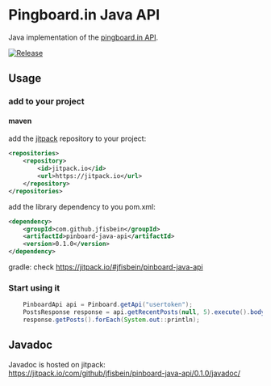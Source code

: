 Pingboard.in Java API
=====================

Java implementation of the [pingboard.in API](https://pinboard.in/api/).

[![Release](https://jitpack.io/v/jfisbein/pinboard-java-api.svg)](https://jitpack.io/#jfisbein/pinboard-java-api)

Usage
-----

### add to your project
#### maven
add the [jitpack](https://jitpack.io) repository to your project:
```xml
<repositories>
    <repository>
        <id>jitpack.io</id>
        <url>https://jitpack.io</url>
    </repository>
</repositories>
```
add the library dependency to you pom.xml:
```xml
<dependency>
    <groupId>com.github.jfisbein</groupId>
    <artifactId>pinboard-java-api</artifactId>
    <version>0.1.0</version>
</dependency>
```

gradle: check https://jitpack.io/#jfisbein/pinboard-java-api

### Start using it 
```java
    PinboardApi api = Pinboard.getApi("usertoken");
    PostsResponse response = api.getRecentPosts(null, 5).execute().body();
    response.getPosts().forEach(System.out::println);
```

## Javadoc
Javadoc is hosted on jitpack: https://jitpack.io/com/github/jfisbein/pinboard-java-api/0.1.0/javadoc/
